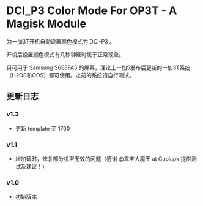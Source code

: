 # DCI_P3 Color Mode For OP3T - A Magisk Module

为一加3T开机自动设置颜色模式为 DCI-P3 。

开机后设置颜色模式有几秒钟延时属于正常现象。

只可用于 Samsung S6E3FA5 的屏幕，理论上一加5发布后更新的一加3T系统（H2OS和OOS）都可使用。之前的系统请自行测试。

## 更新日志
### v1.2
  - 更新 template 至 1700
### v1.1
  - 增加延时，修复部分机型无效的问题（感谢 @乖宝大魔王 at Coolapk 提供测试及建议！）
### v1.0
  - 初始版本
